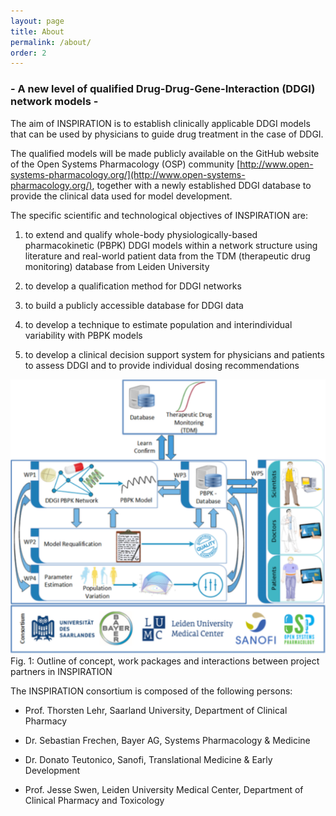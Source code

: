 ```yaml
---
layout: page
title: About
permalink: /about/
order: 2
---
```

### \- A new level of qualified Drug-Drug-Gene-Interaction (DDGI) network models -  

The aim of INSPIRATION is to establish clinically applicable DDGI models that can be used by physicians to guide drug treatment in the case of DDGI. 

The qualified models will be made publicly available on the GitHub website of the Open Systems Pharmacology (OSP) community [http://www.open-systems-pharmacology.org/](http://www.open-systems-pharmacology.org/), together with a newly established DDGI database to provide the clinical data used for model development. 

The specific scientific and technological objectives of INSPIRATION are: 

1. to extend and qualify whole-body physiologically-based pharmacokinetic (PBPK) DDGI models within a network structure using literature and real-world patient data from the TDM (therapeutic drug monitoring) database from Leiden University 

2. to develop a qualification method for DDGI networks 

3. to build a publicly accessible database for DDGI data 

4. to develop a technique to estimate population and interindividual variability with PBPK models 

5. to develop a clinical decision support system for physicians and patients to assess DDGI and to provide individual dosing recommendations 

![GitHub Logo](/images/schema_inspiration.svg)
Fig. 1: Outline of concept, work packages and interactions between project partners in INSPIRATION 

The INSPIRATION consortium is composed of the following persons: 

- Prof. Thorsten Lehr, Saarland University, Department of Clinical Pharmacy 

- Dr. Sebastian Frechen, Bayer AG, Systems Pharmacology & Medicine 
- Dr. Donato Teutonico, Sanofi, Translational Medicine & Early Development 
- Prof. Jesse Swen, Leiden University Medical Center, Department of Clinical Pharmacy and Toxicology 